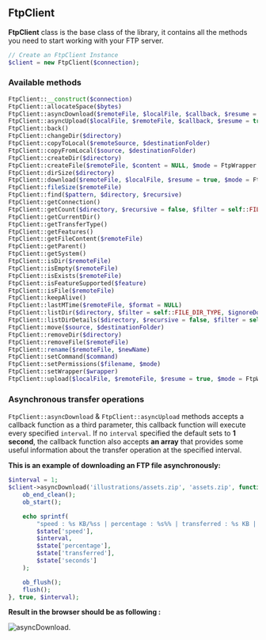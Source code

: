 ## FtpClient

**FtpClient** class is the base class of the library, it contains all the methods you need to start working with your FTP server.

```php
// Create an FtpClient Instance
$client = new FtpClient($connection);
```

### Available methods 

```php
FtpClient::__construct($connection)
FtpClient::allocateSpace($bytes)
FtpClient::asyncDownload($remoteFile, $localFile, $callback, $resume = true, $interval = 1, $mode = FtpWrapper::BINARY)
FtpClient::asyncUpload($localFile, $remoteFile, $callback, $resume = true, $interval = 1, $mode = FtpWrapper::BINARY)
FtpClient::back()
FtpClient::changeDir($directory)
FtpClient::copyToLocal($remoteSource, $destinationFolder)
FtpClient::copyFromLocal($source, $destinationFolder)
FtpClient::createDir($directory)
FtpClient::createFile($remoteFile, $content = NULL, $mode = FtpWrapper::BINARY)
FtpClient::dirSize($directory)
FtpClient::download($remoteFile, $localFile, $resume = true, $mode = FtpWrapper::BINARY)
FtpClient::fileSize($remoteFile)
FtpClient::find($pattern, $directory, $recursive)
FtpClient::getConnection()
FtpClient::getCount($directory, $recursive = false, $filter = self::FILE_DIR_TYPE, $ignoreDots = true)
FtpClient::getCurrentDir()
FtpClient::getTransferType()
FtpClient::getFeatures()
FtpClient::getFileContent($remoteFile)
FtpClient::getParent()
FtpClient::getSystem()
FtpClient::isDir($remoteFile)
FtpClient::isEmpty($remoteFile)
FtpClient::isExists($remoteFile)
FtpClient::isFeatureSupported($feature)
FtpClient::isFile($remoteFile)
FtpClient::keepAlive()
FtpClient::lastMTime($remoteFile, $format = NULL)
FtpClient::listDir($directory, $filter = self::FILE_DIR_TYPE, $ignoreDots = true)
FtpClient::listDirDetails($directory, $recursive = false, $filter = self::FILE_DIR_TYPE, $ignoreDots = true)
FtpClient::move($source, $destinationFolder)
FtpClient::removeDir($directory)
FtpClient::removeFile($remoteFile)
FtpClient::rename($remoteFile, $newName)
FtpClient::setCommand($command)
FtpClient::setPermissions($filename, $mode)
FtpClient::setWrapper($wrapper)
FtpClient::upload($localFile, $remoteFile, $resume = true, $mode = FtpWrapper::BINARY)
```

### Asynchronous transfer operations

`FtpClient::asyncDownload` & `FtpClient::asyncUpload` methods accepts a callback function as a third parameter, this callback function will execute every specified `interval`. If no `interval` specified the default sets to **1 second**, the callback function also accepts **an array** that provides some useful information about the transfer operation at the specified interval.
 
**This is an example of downloading an FTP file asynchronously:** 

```php
$interval = 1;
$client->asyncDownload('illustrations/assets.zip', 'assets.zip', function ($state) use ($interval) {
    ob_end_clean();
    ob_start();

    echo sprintf(
        "speed : %s KB/%ss | percentage : %s%% | transferred : %s KB | second now : %s <br>",
        $state['speed'],
        $interval,
        $state['percentage'],
        $state['transferred'],
        $state['seconds']
    );

    ob_flush();
    flush();
}, true, $interval);
```

**Result in the browser should be as following :** 

![asyncDownload](https://user-images.githubusercontent.com/49124992/82462957-bed5f700-9aab-11ea-95e3-2821254570a6.gif).
